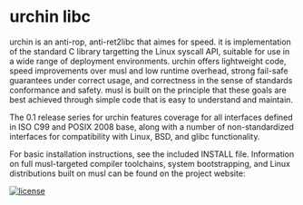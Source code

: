 
#    urchin libc

urchin is an anti-rop, anti-ret2libc that aimes for speed. it is 
implementation of the standard C library targetting the Linux syscall
API, suitable for use in a wide range of deployment environments. urchin
offers lightweight code, speed improvements over musl
and low runtime overhead, strong fail-safe guarantees under correct
usage, and correctness in the sense of standards conformance and
safety. musl is built on the principle that these goals are best
achieved through simple code that is easy to understand and maintain.

The 0.1 release series for urchin features coverage for all interfaces
defined in ISO C99 and POSIX 2008 base, along with a number of
non-standardized interfaces for compatibility with Linux, BSD, and
glibc functionality.

For basic installation instructions, see the included INSTALL file.
Information on full musl-targeted compiler toolchains, system
bootstrapping, and Linux distributions built on musl can be found on
the project website:


[![license](https://img.shields.io/github/license/mashape/apistatus.svg)](https://github.com/xJ7v0/urchin/blob/xJ7v0/master/COPYRIGHT)
